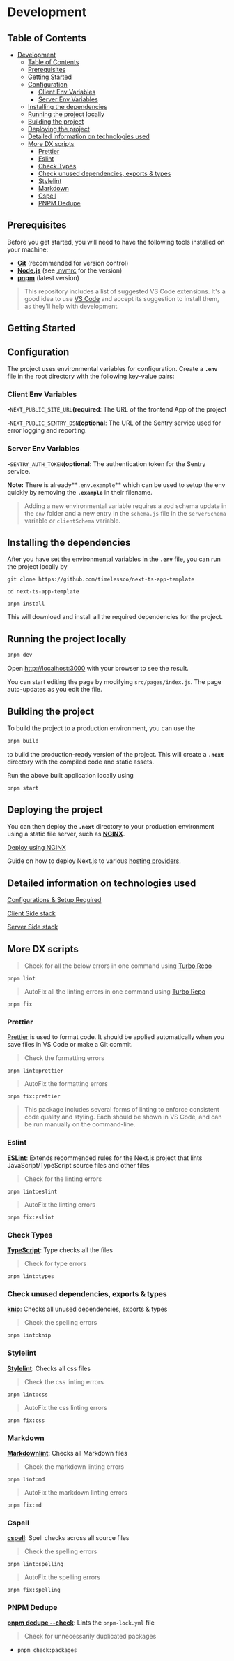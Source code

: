 # Development

## Table of Contents

<!-- prettier-ignore -->
- [Development](#development)
	- [Table of Contents](#table-of-contents)
	- [Prerequisites](#prerequisites)
	- [Getting Started](#getting-started)
	- [Configuration](#configuration)
		- [Client Env Variables](#client-env-variables)
		- [Server Env Variables](#server-env-variables)
	- [Installing the dependencies](#installing-the-dependencies)
	- [Running the project locally](#running-the-project-locally)
	- [Building the project](#building-the-project)
	- [Deploying the project](#deploying-the-project)
	- [Detailed information on technologies used](#detailed-information-on-technologies-used)
	- [More DX scripts](#more-dx-scripts)
		- [Prettier](#prettier)
		- [Eslint](#eslint)
		- [Check Types](#check-types)
		- [Check unused dependencies, exports \& types](#check-unused-dependencies-exports--types)
		- [Stylelint](#stylelint)
		- [Markdown](#markdown)
		- [Cspell](#cspell)
		- [PNPM Dedupe](#pnpm-dedupe)

## Prerequisites

Before you get started, you will need to have the following tools installed on your machine:

- **[Git](https://git-scm.com/)** (recommended for version control)
- **[Node.js](https://nodejs.org/en/)** (see [.nvmrc](../.nvmrc) for the version)
- **[pnpm](https://pnpm.io/)** (latest version)

> This repository includes a list of suggested VS Code extensions.
> It's a good idea to use [VS Code](https://code.visualstudio.com) and accept its suggestion to install them, as they'll help with development.

## Getting Started

## Configuration

The project uses environmental variables for configuration. Create a **`.env`** file in the root directory with the following key-value pairs:

### Client Env Variables

**-**`NEXT_PUBLIC_SITE_URL`**(required**: The URL of the frontend App of the project

**-**`NEXT_PUBLIC_SENTRY_DSN`**(optional**: The URL of the Sentry service used for error logging and reporting.

### Server Env Variables

**-**`SENTRY_AUTH_TOKEN`**(optional**: The authentication token for the Sentry service.

**Note:** There is already**`.env.example`** which can be used to setup the env quickly by removing the **`.example`** in their filename.

> Adding a new environmental variable requires a zod schema update in the `env` folder and a new entry in the `schema.js` file in the `serverSchema` variable or `clientSchema` variable.

## Installing the dependencies

After you have set the environmental variables in the **`.env`** file, you can run the project locally by

```shell
git clone https://github.com/timelessco/next-ts-app-template
```

```shell
cd next-ts-app-template
```

```shell
pnpm install
```

This will download and install all the required dependencies for the project.

## Running the project locally

```bash
pnpm dev
```

Open <http://localhost:3000> with your browser to see the result.

You can start editing the page by modifying `src/pages/index.js`.
The page auto-updates as you edit the file.

## Building the project

To build the project to a production environment, you can use the

```bash
pnpm build
```

to build the production-ready version of the project.
This will create a **`.next`** directory with the compiled code and static assets.

Run the above built application locally using

```bash
pnpm start
```

## Deploying the project

You can then deploy the **`.next`** directory to your production environment using a static file server, such as **[NGINX](https://www.nginx.com/)**.

[Deploy using NGINX](../docs/deploy-nginx.md)

Guide on how to deploy Next.js to various [hosting providers](https://nextjs.org/docs/deployment).

## Detailed information on technologies used

[Configurations & Setup Required](../docs/configs.md)

[Client Side stack](../docs/client-side.md)

[Server Side stack](../docs/server-side.md)

## More DX scripts

> Check for all the below errors in one command using [Turbo Repo](https://turbo.build/repo)

`pnpm lint`

> AutoFix all the linting errors in one command using [Turbo Repo](https://turbo.build/repo)

`pnpm fix`

### Prettier

[Prettier](https://prettier.io) is used to format code.
It should be applied automatically when you save files in VS Code or make a Git commit.

> Check the formatting errors

`pnpm lint:prettier`

> AutoFix the formatting errors

`pnpm fix:prettier`

> This package includes several forms of linting to enforce consistent code quality and styling.
> Each should be shown in VS Code, and can be run manually on the command-line.

### Eslint

**[ESLint](https://eslint.org)**: Extends recommended rules for the Next.js project that lints JavaScript/TypeScript source files and other files

> Check for the linting errors

`pnpm lint:eslint`

> AutoFix the linting errors

`pnpm fix:eslint`

### Check Types

**[TypeScript](https://www.typescriptlang.org)**: Type checks all the files

> Check for type errors

`pnpm lint:types`

### Check unused dependencies, exports & types

**[knip](https://github.com/webpro-nl/knip)**: Checks all unused dependencies, exports & types

> Check the spelling errors

`pnpm lint:knip`

### Stylelint

**[Stylelint](https://stylelint.io/)**: Checks all css files

> Check the css linting errors

`pnpm lint:css`

> AutoFix the css linting errors

`pnpm fix:css`

### Markdown

**[Markdownlint](https://github.com/DavidAnson/markdownlint)**: Checks all Markdown files

> Check the markdown linting errors

`pnpm lint:md`

> AutoFix the markdown linting errors

`pnpm fix:md`

### Cspell

**[cspell](https://cspell.org)**: Spell checks across all source files

> Check the spelling errors

`pnpm lint:spelling`

> AutoFix the spelling errors

`pnpm fix:spelling`

### PNPM Dedupe

**[pnpm dedupe --check](https://pnpm.io/cli/dedupe)**: Lints the `pnpm-lock.yml` file

> Check for unnecessarily duplicated packages

- `pnpm check:packages`
